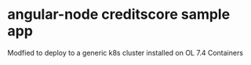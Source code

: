 

# angular-node creditscore sample app

Modfied to deploy to a generic k8s cluster installed on OL 7.4 Containers

